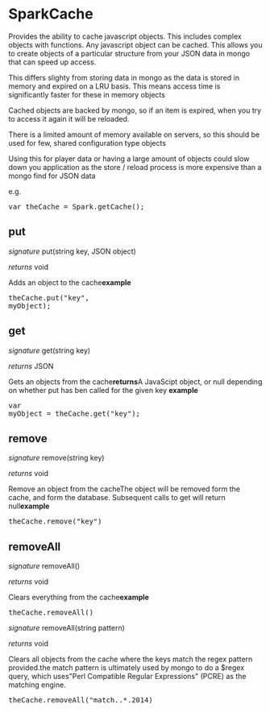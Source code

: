 # SparkCache

Provides the ability to cache javascript objects. This includes complex objects with functions. Any javascript object can be cached. This allows you to create objects of a particular structure from your JSON data in mongo that can speed up access.

This differs slighty from storing data in mongo as the data is stored in memory and expired on a LRU basis. This means access time is significantly faster for these in memory objects

Cached objects are backed by mongo, so if an item is expired, when you try to access it again it will be reloaded.

There is a limited amount of memory available on servers, so this should be used for few, shared configuration type objects

Using this for player data or having a large amount of objects could slow down you application as the store / reload process is more expensive than a mongo find for JSON data

e.g.

<pre rel="highlighter" code-brush="js" contenteditable="false">var theCache = Spark.getCache();</pre>



## put
_signature_ put(string key, JSON object)</p>
_returns_ void</p>
Adds an object to the cache<b>example</b><pre rel="highlighter" code-brush="js" contenteditable="false">theCache.put("key", myObject);</pre>

## get
_signature_ get(string key)</p>
_returns_ JSON</p>
Gets an objects from the cache<b>returns</b>A JavaScipt object, or null depending on whether put has ben called for the given key <b>example</b><pre rel="highlighter" code-brush="js" contenteditable="false">var myObject = theCache.get("key");</pre>

## remove
_signature_ remove(string key)</p>
_returns_ void</p>
Remove an object from the cacheThe object will be removed form the cache, and form the database. Subsequent calls to get will return null<b>example</b><pre rel="highlighter" code-brush="js" contenteditable="false"> theCache.remove("key")</pre>

## removeAll
_signature_ removeAll()</p>
_returns_ void</p>
Clears everything from the cache<b>example</b><pre rel="highlighter" code-brush="js" contenteditable="false"> theCache.removeAll()</pre>


_signature_ removeAll(string pattern)</p>
_returns_ void</p>
Clears all objects from the cache where the keys match the regex pattern provided.the match pattern is ultimately used by mongo to do a $regex query, which uses"Perl Compatible Regular Expressions" (PCRE) as the matching engine.<pre rel="highlighter" code-brush="js" contenteditable="false"> theCache.removeAll("match\..*\.2014)</pre>

